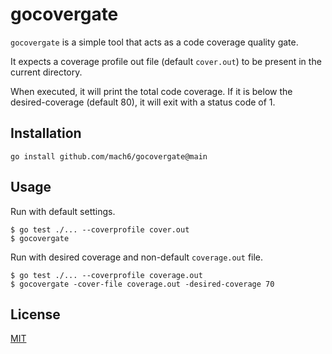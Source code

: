 # gocovergate

`gocovergate` is a simple tool that acts as a code coverage quality gate.

It expects a coverage profile out file (default `cover.out`) to be present in the current directory.

When executed, it will print the total code coverage.
If it is below the desired-coverage (default 80), it will exit with a status code of 1.

## Installation

```text
go install github.com/mach6/gocovergate@main
```

## Usage

Run with default settings.

```shell
$ go test ./... --coverprofile cover.out
$ gocovergate
```

Run with desired coverage and non-default `coverage.out` file.

```shell
$ go test ./... --coverprofile coverage.out
$ gocovergate -cover-file coverage.out -desired-coverage 70 
```

## License
[MIT](LICENSE)

